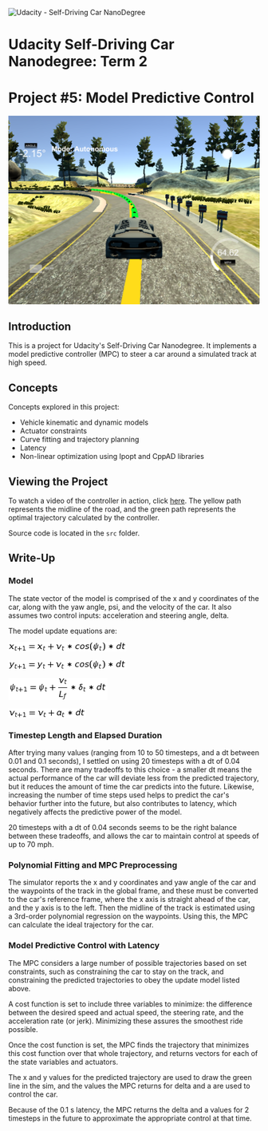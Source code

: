![Udacity - Self-Driving Car NanoDegree](https://s3.amazonaws.com/udacity-sdc/github/shield-carnd.svg)

# Udacity Self-Driving Car Nanodegree: Term 2
# Project #5: Model Predictive Control

![](https://raw.githubusercontent.com/timmyneutron/CarND-MPC-Project/master/img/mpc_project_screenshot.png)

## Introduction
This is a project for Udacity's Self-Driving Car Nanodegree. It implements a model predictive controller (MPC) to steer a car around a simulated track at high speed.


## Concepts
Concepts explored in this project:

  - Vehicle kinematic and dynamic models
  - Actuator constraints
  - Curve fitting and trajectory planning
  - Latency
  - Non-linear optimization using Ipopt and CppAD libraries

## Viewing the Project
To watch a video of the controller in action, click [here](https://www.dropbox.com/s/le11wa9p0wbv7qt/CarND-MPC-Project-Video.mov?dl=0). The yellow path represents the midline of the road, and the green path represents the optimal trajectory calculated by the controller.

Source code is located in the `src` folder.

## Write-Up

### Model
The state vector of the model is comprised of the x and y coordinates of the car, along with the yaw angle, psi, and the velocity of the car. It also assumes two control inputs: acceleration and steering angle, delta.

The model update equations are:

![](https://raw.githubusercontent.com/timmyneutron/CarND-MPC-Project/master/img/eqn1.png)

![](https://github.com/timmyneutron/CarND-MPC-Project/blob/master/img/eqn2.png?raw=true)

![](https://github.com/timmyneutron/CarND-MPC-Project/blob/master/img/eqn3.png?raw=true)

![](https://github.com/timmyneutron/CarND-MPC-Project/blob/master/img/eqn4.png?raw=true)

### Timestep Length and Elapsed Duration

After trying many values (ranging from 10 to 50 timesteps, and a dt between 0.01 and 0.1 seconds), I settled on using 20 timesteps with a dt of 0.04 seconds. There are many tradeoffs to this choice - a smaller dt means the actual performance of the car will deviate less from the predicted trajectory, but it reduces the amount of time the car predicts into the future. Likewise, increasing the number of time steps used helps to predict the car's behavior further into the future, but also contributes to latency, which negatively affects the predictive power of the model.

20 timesteps with a dt of 0.04 seconds seems to be the right balance between these tradeoffs, and allows the car to maintain control at speeds of up to 70 mph.

### Polynomial Fitting and MPC Preprocessing
The simulator reports the x and y coordinates and yaw angle of the  car and the waypoints of the track in the global frame, and these must be converted to the car's reference frame, where the x axis is straight ahead of the car, and the y axis is to the left. Then the midline of the track is estimated using a 3rd-order polynomial regression on the waypoints. Using this, the MPC can calculate the ideal trajectory for the car.

### Model Predictive Control with Latency
The MPC considers a large number of possible trajectories based on set constraints, such as constraining the car to stay on the track, and constraining the predicted trajectories to obey the update model listed above.

A cost function is set to include three variables to minimize: the difference between the desired speed and actual speed, the steering rate, and the acceleration rate (or jerk). Minimizing these assures the smoothest ride possible.

Once the cost function is set, the MPC finds the trajectory that minimizes this cost function over that whole trajectory, and returns vectors for each of the state variables and actuators.

The x and y values for the predicted trajectory are used to draw the green line in the sim, and the values the MPC returns for delta and a are used to control the car.

Because of the 0.1 s latency, the MPC returns the delta and a values for 2 timesteps in the future to approximate the appropriate control at that time.